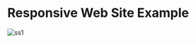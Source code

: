 ﻿# Responsive Web Site Example

![ss1](https://user-images.githubusercontent.com/47830409/74595056-27957980-504e-11ea-9b35-9181cf9dde53.PNG)
